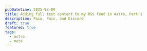 ```yaml
---
pubDatetime: 2025-03-09
title: Adding full text content to my RSS feed in Astro, Part 1
description: Pain, Pain, and Discord
draft: true
featured: true
tags:
  - astro
  - meta
---
```


